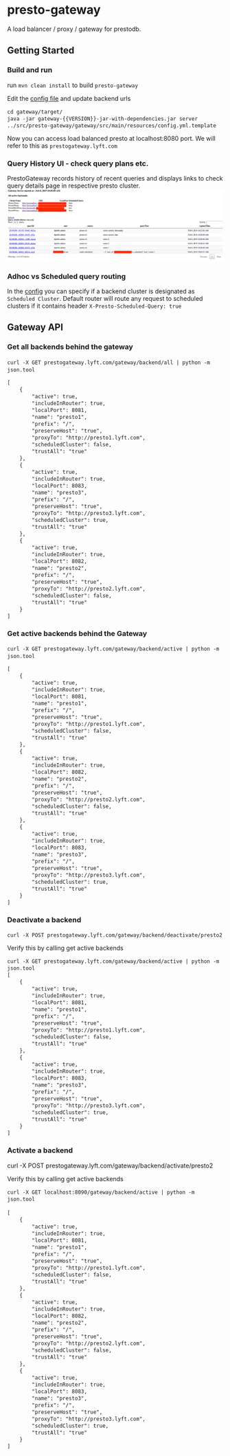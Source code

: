 # presto-gateway
A load balancer / proxy / gateway for prestodb.

## Getting Started 

### Build and run
run `mvn clean install` to build `presto-gateway`

Edit the [config file](gateway/src/main/resources/config.yml.template) and update backend urls 

```
cd gateway/target/
java -jar gateway-{{VERSION}}-jar-with-dependencies.jar server ../src/presto-gateway/gateway/src/main/resources/config.yml.template
```
Now you can access load balanced presto at localhost:8080 port. We will refer to this as `prestogateway.lyft.com`
 
### Query History UI - check query plans etc.
PrestoGateway records history of recent queries and displays links to check query details page in respective presto cluster.  
![prestogateway.lyft.com](docs/assets/prestogateway_query_history.png) 

### Adhoc vs Scheduled query routing
In the [config](gateway/src/main/resources/config.yml.template) 
you can specify if a backend cluster is designated as `Scheduled Cluster`.
Default router will route any request to scheduled clusters if it contains header `X-Presto-Scheduled-Query: true`  

## Gateway API

### Get all backends behind the gateway

`curl -X GET prestogateway.lyft.com/gateway/backend/all | python -m json.tool`
```
[
    {
        "active": true,
        "includeInRouter": true,
        "localPort": 8081,
        "name": "presto1",
        "prefix": "/",
        "preserveHost": "true",
        "proxyTo": "http://presto1.lyft.com",
        "scheduledCluster": false,
        "trustAll": "true"
    },
    {
        "active": true,
        "includeInRouter": true,
        "localPort": 8083,
        "name": "presto3",
        "prefix": "/",
        "preserveHost": "true",
        "proxyTo": "http://presto3.lyft.com",
        "scheduledCluster": true,
        "trustAll": "true"
    },
    {
        "active": true,
        "includeInRouter": true,
        "localPort": 8082,
        "name": "presto2",
        "prefix": "/",
        "preserveHost": "true",
        "proxyTo": "http://presto2.lyft.com",
        "scheduledCluster": false,
        "trustAll": "true"
    }
]
```

### Get active backends behind the Gateway

`curl -X GET prestogateway.lyft.com/gateway/backend/active | python -m json.tool`
```
[
    {
        "active": true,
        "includeInRouter": true,
        "localPort": 8081,
        "name": "presto1",
        "prefix": "/",
        "preserveHost": "true",
        "proxyTo": "http://presto1.lyft.com",
        "scheduledCluster": false,
        "trustAll": "true"
    },
    {
        "active": true,
        "includeInRouter": true,
        "localPort": 8082,
        "name": "presto2",
        "prefix": "/",
        "preserveHost": "true",
        "proxyTo": "http://presto2.lyft.com",
        "scheduledCluster": false,
        "trustAll": "true"
    },
    {
        "active": true,
        "includeInRouter": true,
        "localPort": 8083,
        "name": "presto3",
        "prefix": "/",
        "preserveHost": "true",
        "proxyTo": "http://presto3.lyft.com",
        "scheduledCluster": true,
        "trustAll": "true"
    }
]
```
### Deactivate a backend 

`curl -X POST prestogateway.lyft.com/gateway/backend/deactivate/presto2`

Verify this by calling get active backends
```
curl -X GET prestogateway.lyft.com/gateway/backend/active | python -m json.tool
[
    {
        "active": true,
        "includeInRouter": true,
        "localPort": 8081,
        "name": "presto1",
        "prefix": "/",
        "preserveHost": "true",
        "proxyTo": "http://presto1.lyft.com",
        "scheduledCluster": false,
        "trustAll": "true"
    },
    {
        "active": true,
        "includeInRouter": true,
        "localPort": 8083,
        "name": "presto3",
        "prefix": "/",
        "preserveHost": "true",
        "proxyTo": "http://presto3.lyft.com",
        "scheduledCluster": true,
        "trustAll": "true"
    }
]
```
### Activate a backend 

curl -X POST prestogateway.lyft.com/gateway/backend/activate/presto2

Verify this by calling get active backends
```
curl -X GET localhost:8090/gateway/backend/active | python -m json.tool

[
    {
        "active": true,
        "includeInRouter": true,
        "localPort": 8081,
        "name": "presto1",
        "prefix": "/",
        "preserveHost": "true",
        "proxyTo": "http://presto1.lyft.com",
        "scheduledCluster": false,
        "trustAll": "true"
    },
    {
        "active": true,
        "includeInRouter": true,
        "localPort": 8082,
        "name": "presto2",
        "prefix": "/",
        "preserveHost": "true",
        "proxyTo": "http://presto2.lyft.com",
        "scheduledCluster": false,
        "trustAll": "true"
    },
    {
        "active": true,
        "includeInRouter": true,
        "localPort": 8083,
        "name": "presto3",
        "prefix": "/",
        "preserveHost": "true",
        "proxyTo": "http://presto3.lyft.com",
        "scheduledCluster": true,
        "trustAll": "true"
    }
]
```
